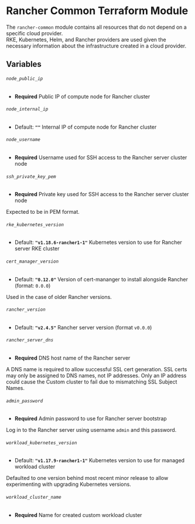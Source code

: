 # Rancher Common Terraform Module

The `rancher-common` module contains all resources that do not depend on a specific cloud provider.  
RKE, Kubernetes, Helm, and Rancher providers are used given the necessary information about the infrastructure created in a cloud provider.

## Variables

###### `node_public_ip`
- **Required**
Public IP of compute node for Rancher cluster

###### `node_internal_ip`
- Default: **`""`**
Internal IP of compute node for Rancher cluster

###### `node_username`
- **Required**
Username used for SSH access to the Rancher server cluster node

###### `ssh_private_key_pem`
- **Required**
Private key used for SSH access to the Rancher server cluster node

Expected to be in PEM format.

###### `rke_kubernetes_version`
- Default: **`"v1.18.6-rancher1-1"`**
Kubernetes version to use for Rancher server RKE cluster

###### `cert_manager_version`
- Default: **`"0.12.0"`**
Version of cert-mananger to install alongside Rancher (format: `0.0.0`)

Used in the case of older Rancher versions.

###### `rancher_version`
- Default: **`"v2.4.5"`**
Rancher server version (format `v0.0.0`)

###### `rancher_server_dns`
- **Required**
DNS host name of the Rancher server

A DNS name is required to allow successful SSL cert generation.
SSL certs may only be assigned to DNS names, not IP addresses.
Only an IP address could cause the Custom cluster to fail due to mismatching SSL Subject Names.

###### `admin_password`
- **Required**
Admin password to use for Rancher server bootstrap

Log in to the Rancher server using username `admin` and this password.

###### `workload_kubernetes_version`
- Default: **`"v1.17.9-rancher1-1"`**
Kubernetes version to use for managed workload cluster

Defaulted to one version behind most recent minor release to allow experimenting with upgrading Kubernetes versions.

###### `workload_cluster_name`
- **Required**
Name for created custom workload cluster

